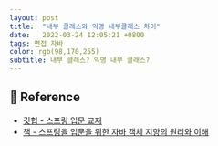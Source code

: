 ```yaml
---
layout: post 
title:  "내부 클래스와 익명 내부클래스 차이"
date:   2022-03-24 12:05:21 +0800 
tags: 면접 자바
color: rgb(98,170,255)
subtitle: 내부 클래스? 익명 내부 클래스? 
--- 
```




## 🧾 Reference
- [깃헙 - 스프링 입문 교재](https://github.com/expert0226/oopinspring)
- [책 - 스프링을 입문을 위한 자바 객체 지향의 원리와 이해](https://www.aladin.co.kr/shop/wproduct.aspx?ItemId=55641908)



